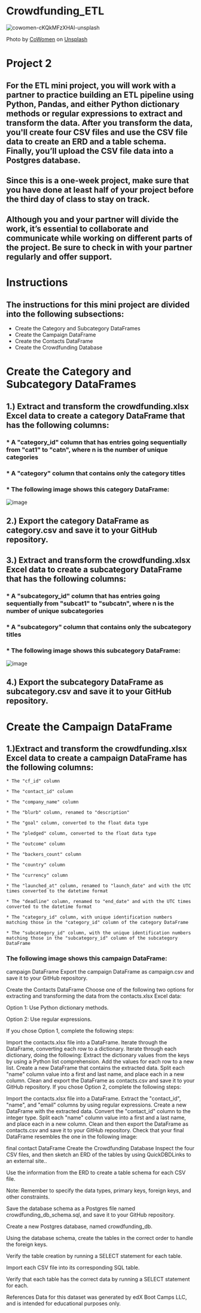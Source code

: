 # Crowdfunding_ETL
![cowomen-cKQkMFzXHAI-unsplash](https://github.com/user-attachments/assets/504c9cce-19c3-4d11-bfd4-cf923960bccd)

Photo by <a href="https://unsplash.com/@cowomen?utm_content=creditCopyText&utm_medium=referral&utm_source=unsplash">CoWomen</a> on <a href="https://unsplash.com/photos/a-group-of-women-sitting-around-a-wooden-table-cKQkMFzXHAI?utm_content=creditCopyText&utm_medium=referral&utm_source=unsplash">Unsplash</a>
  
# Project 2

## For the ETL mini project, you will work with a partner to practice building an ETL pipeline using Python, Pandas, and either Python dictionary methods or regular expressions to extract and transform the data. After you transform the data, you'll create four CSV files and use the CSV file data to create an ERD and a table schema. Finally, you’ll upload the CSV file data into a Postgres database.

## Since this is a one-week project, make sure that you have done at least half of your project before the third day of class to stay on track.

## Although you and your partner will divide the work, it’s essential to collaborate and communicate while working on different parts of the project. Be sure to check in with your partner regularly and offer support.


# Instructions
## The instructions for this mini project are divided into the following subsections:

  * Create the Category and Subcategory DataFrames
  * Create the Campaign DataFrame
  * Create the Contacts DataFrame
  * Create the Crowdfunding Database
    
# Create the Category and Subcategory DataFrames
##  1.) Extract and transform the crowdfunding.xlsx Excel data to create a category DataFrame that has the following columns:

###    * A "category_id" column that has entries going sequentially from "cat1" to "catn", where n is the number of unique categories

###    * A "category" column that contains only the category titles

###    * The following image shows this category DataFrame:

![image](https://github.com/user-attachments/assets/a0312416-5c0b-484c-9e1b-ac72e5576ed1)


##  2.) Export the category DataFrame as category.csv and save it to your GitHub repository.

##  3.) Extract and transform the crowdfunding.xlsx Excel data to create a subcategory DataFrame that has the following columns:

###    * A "subcategory_id" column that has entries going sequentially from "subcat1" to "subcatn", where n is the number of unique subcategories

###    * A "subcategory" column that contains only the subcategory titles

###    * The following image shows this subcategory DataFrame:

![image](https://github.com/user-attachments/assets/fc87f876-60af-4e41-939e-29f771eee2bd)

##   4.) Export the subcategory DataFrame as subcategory.csv and save it to your GitHub repository.

# Create the Campaign DataFrame

##  1.)Extract and transform the crowdfunding.xlsx Excel data to create a campaign DataFrame has the following columns:

    * The "cf_id" column

    * The "contact_id" column

    * The "company_name" column

    * The "blurb" column, renamed to "description"

    * The "goal" column, converted to the float data type

    * The "pledged" column, converted to the float data type

    * The "outcome" column

    * The "backers_count" column

    * The "country" column

    * The "currency" column

    * The "launched_at" column, renamed to "launch_date" and with the UTC times converted to the datetime format

    * The "deadline" column, renamed to "end_date" and with the UTC times converted to the datetime format

    * The "category_id" column, with unique identification numbers matching those in the "category_id" column of the category DataFrame

    * The "subcategory_id" column, with the unique identification numbers matching those in the "subcategory_id" column of the subcategory DataFrame

### The following image shows this campaign DataFrame:

campaign DataFrame
Export the campaign DataFrame as campaign.csv and save it to your GitHub repository.

Create the Contacts DataFrame
Choose one of the following two options for extracting and transforming the data from the contacts.xlsx Excel data:

Option 1: Use Python dictionary methods.

Option 2: Use regular expressions.

If you chose Option 1, complete the following steps:

Import the contacts.xlsx file into a DataFrame.
Iterate through the DataFrame, converting each row to a dictionary.
Iterate through each dictionary, doing the following:
Extract the dictionary values from the keys by using a Python list comprehension.
Add the values for each row to a new list.
Create a new DataFrame that contains the extracted data.
Split each "name" column value into a first and last name, and place each in a new column.
Clean and export the DataFrame as contacts.csv and save it to your GitHub repository.
If you chose Option 2, complete the following steps:

Import the contacts.xlsx file into a DataFrame.
Extract the "contact_id", "name", and "email" columns by using regular expressions.
Create a new DataFrame with the extracted data.
Convert the "contact_id" column to the integer type.
Split each "name" column value into a first and a last name, and place each in a new column.
Clean and then export the DataFrame as contacts.csv and save it to your GitHub repository.
Check that your final DataFrame resembles the one in the following image:

final contact DataFrame
Create the Crowdfunding Database
Inspect the four CSV files, and then sketch an ERD of the tables by using QuickDBDLinks to an external site..

Use the information from the ERD to create a table schema for each CSV file.

Note: Remember to specify the data types, primary keys, foreign keys, and other constraints.

Save the database schema as a Postgres file named crowdfunding_db_schema.sql, and save it to your GitHub repository.

Create a new Postgres database, named crowdfunding_db.

Using the database schema, create the tables in the correct order to handle the foreign keys.

Verify the table creation by running a SELECT statement for each table.

Import each CSV file into its corresponding SQL table.

Verify that each table has the correct data by running a SELECT statement for each.



References
Data for this dataset was generated by edX Boot Camps LLC, and is intended for educational purposes only.










